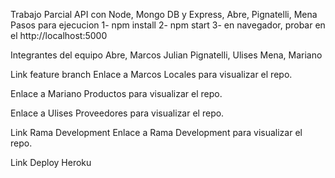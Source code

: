 Trabajo Parcial API con Node, Mongo DB y Express, Abre, Pignatelli, Mena
Pasos para ejecucion
1- npm install 2- npm start 3- en navegador, probar en el http://localhost:5000

Integrantes del equipo
Abre, Marcos Julian Pignatelli, Ulises Mena, Mariano

Link feature branch
Enlace a Marcos Locales para visualizar el repo.

Enlace a Mariano Productos para visualizar el repo.

Enlace a Ulises Proveedores para visualizar el repo.

Link Rama Development
Enlace a Rama Development para visualizar el repo.

Link Deploy Heroku